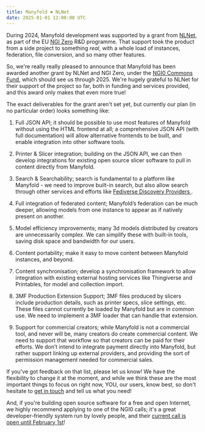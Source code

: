 ```yaml
---
title: Manyfold ❤️ NLNet
date: 2025-01-01 12:00:00 UTC
---
```

During 2024, Manyfold development was supported by a grant from [NLNet](https://nlnet.nl/), as part of the EU [NGI Zero](https://ngi.eu/ngi-projects/ngi-zero/) R&D programme. That support took the product from a side project to something *real*, with a whole load of instances, federation, file conversion, and so many other features.

So, we're really really pleased to announce that Manyfold has been awarded another grant by NLNet and NGI Zero, under the [NGI0 Commons Fund](https://nlnet.nl/commonsfund/), which should see us through 2025. We're hugely grateful to NLNet for their support of the project so far, both in funding and services provided, and this award only makes that even more true!

The exact deliverables for the grant aren't set yet, but currently our plan (in no particular order) looks something like:

1. Full JSON API; it should be possible to use most features of Manyfold without using the HTML frontend at all; a comprehensive JSON API (with full documentation) will allow alternative frontends to be built, and enable integration into other software tools.

2. Printer & Slicer integration; building on the JSON API, we can then develop integrations for existing open source slicer software to pull in content directly from Manyfold.

3. Search & Searchability; search is fundamental to a platform like Manyfold - we need to improve built-in search, but also allow search through other services and efforts like [Fediverse Discovery Providers
](https://www.fediscovery.org/).

4. Full integration of federated content; Manyfold’s federation can be much deeper, allowing models from one instance to appear as if natively present on another.

5. Model efficiency improvements; many 3d models distributed by creators are unnecessarily complex. We can simplify these with built-in tools, saving disk space and bandwidth for our users.

6. Content portability; make it easy to move content between Manyfold instances, and beyond.

7. Content synchronisation; develop a synchronisation framework to allow integration with existing external hosting services like Thingiverse and Printables, for model and collection import.

8. 3MF Production Extension Support; 3MF files produced by slicers include production details, such as printer specs, slice settings, etc. These files cannot currently be loaded by Manyfold but are in common use. We need to implement a 3MF loader that can handle that extension.

9. Support for commercial creators; while Manyfold is not a commercial tool, and never will be, many creators do create commercial content. We need to support that workflow so that creators can be paid for their efforts. We don’t intend to integrate payment directly into Manyfold, but rather support linking up external providers, and providing the sort of permission management needed for commercial sales.

If you've got feedback on that list, please let us know! We have the flexibility to change it at the moment, and while we think these are the most important things to focus on right now, YOU, our users, know best, so don't hesitate to [get in touch](/community.html) and tell us what you need!

And, if you're building open source software for a free and open Internet, we highly recommend applying to one of the NGI0 calls; it's a great developer-friendly system run by lovely people, and their [current call is open until February 1st](https://nlnet.nl/commonsfund/)!
